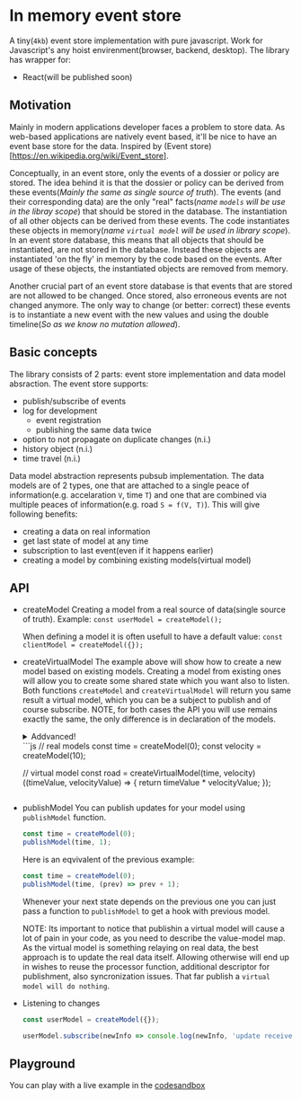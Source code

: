 # In memory event store

A tiny(`4kb`) event store implementation with pure javascript. Work for Javascript's any hoist envirenment(browser, backend, desktop).
The library has wrapper for:
- React(will be published soon)

## Motivation

Mainly in modern applications developer faces a problem to store data. As web-based applications are natively event based, it'll be nice
to have an event base store for the data. Inspired by (Event store)[https://en.wikipedia.org/wiki/Event_store].

Conceptually, in an event store, only the events of a dossier or policy are stored. The idea behind it is that the dossier
or policy can be derived from these events(*Mainly the same as single source of truth*).
The events (and their corresponding data) are the only "real" facts(*name `models` will be use in the libray scope*)
that should be stored in the database. The instantiation of all other objects can be derived from these events.
The code instantiates these objects in memory(*name `virtual model` will be used in library scope*). In an event store
database, this means that all objects that should be instantiated, are not stored in the database. Instead these objects are
instantiated 'on the fly' in memory by the code based on the events. After usage of these objects, the instantiated
objects are removed from memory.

Another crucial part of an event store database is that events that are stored are not allowed to be changed.
Once stored, also erroneous events are not changed anymore. The only way to change (or better: correct) these events
is to instantiate a new event with the new values and using the double timeline(*So as we know no mutation allowed*).

## Basic concepts

The library consists of 2 parts: event store implementation and data model absraction. The event store supports:
- publish/subscribe of events
- log for development
  - event registration
  - publishing the same data twice
- option to not propagate on duplicate changes (n.i.)
- history object (n.i.)
- time travel (n.i.)

Data model abstraction represents pubsub implementation. The data models are of 2 types, one that are attached to a single peace of information(e.g. accelaration `V`, time `T`) and one that are combined via multiple peaces of information(e.g. road `S = f(V, T)`). This will give following benefits:
- creating a data on real information
- get last state of model at any time
- subscription to last event(even if it happens earlier)
- creating a model by combining existing models(virtual model)

## API

- createModel
  Creating a model from a real source of data(single source of truth).
  Example:
  `const userModel = createModel();`

  When defining a model it is often usefull to have a default value:
  `const clientModel = createModel({});`
- createVirtualModel
  The example above will show how to create a new model based on existing models.
  Creating a model from existing ones will allow you to create some shared state which you want also to
  listen. Both functions `createModel` and `createVirtualModel` will return you same result a virtual model,
  which you can be a subject to publish and of course subscribe. NOTE, for both cases the API you will use remains exactly the same, the only difference is in declaration of the models.

  <details>
    <summary>Addvanced!</summary>

    Pay attention on virtual model's declaration. It is done by 2 phases:
    1. Creating an intermediate state for virtual model. This is a data provider,
      which can be reused with different handlers.
    2. Passing the processor function. The function will be fired each time any of the
      models(registered in the first phase) is changed.NOTE even for multiple subscribers
      the processor(computing) function will be fired once.
  </details>
  ```js
  // real models
  const time = createModel(0);
  const velocity = createModel(10);

  // virtual model
  const road = createVirtualModel(time, velocity)((timeValue, velocityValue) => {
    return timeValue * velocityValue;
  });
  ```
- publishModel
  You can publish updates for your model using `publishModel` function.
  ```js
  const time = createModel(0);
  publishModel(time, 1);
  ```

  Here is an eqvivalent of the previous example:
  ```js
  const time = createModel(0);
  publishModel(time, (prev) => prev + 1);
  ```
  Whenever your next state depends on the previous one you can just pass a function to `publishModel` to get a hook with previous model.

  NOTE: Its important to notice that publishin a virtual model will cause a lot of pain in your code, as you need to describe the value-model map. As the virtual model is something relaying on real data, the best approach is to update the real data itself.
  Allowing otherwise will end up in wishes to reuse the processor function, additional descriptor for publishment, also syncronization issues. That far publish a `virtual model will do nothing`.

- Listening to changes
  ```js
  const userModel = createModel({});

  userModel.subscribe(newInfo => console.log(newInfo, 'update receives'));
  ```
## Playground

You can play with a live example in the [codesandbox](https://codesandbox.io/s/serene-wood-cjvem)
